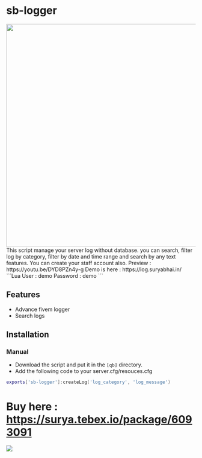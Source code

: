# sb-logger

<img width="752" height="592" src="https://media.discordapp.net/attachments/977925336882876437/1211851614458089513/image.png?ex=65efb3c4&is=65dd3ec4&hm=d7a2143881e967ec282444808178213c1378d08d81808b510bfb55669abdfaa2&=&format=webp&quality=lossless&width=822&height=671">
This script manage your server log without database. you can search, filter log by category, filter by date and time range and search by any text features. You can create your staff account also.
Preview : https://youtu.be/DYD8PZn4y-g
Demo is here : https://log.suryabhai.in/
```Lua
User : demo
Password : demo
```

## Features
- Advance fivem logger
- Search logs


## Installation
### Manual
- Download the script and put it in the `[qb]` directory.
- Add the following code to your server.cfg/resouces.cfg


```Lua
exports['sb-logger']:createLog('log_category', 'log_message')               -- from client and server
```

# Buy here : https://surya.tebex.io/package/6093091


<img src="https://profile-counter.glitch.me/sblogger/count.svg" /> 
